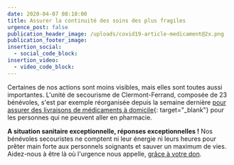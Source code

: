```yaml
---
date: 2020-04-07 08:10:00
title: Assurer la continuité des soins des plus fragiles
urgence_post: false
publication_header_image: /uploads/covid19-article-medicament@2x.png
publication_footer_image:
insertion_social:
  - social_code_block:
insertion_video:
  - video_code_block:
---
```


Certaines de nos actions sont moins visibles, mais elles sont toutes aussi importantes. L'unit&eacute; de secourisme de Clermont-Ferrand, compos&eacute;e de 23 b&eacute;n&eacute;voles, s'est par exemple r&eacute;organis&eacute;e depuis la semaine derni&egrave;re [pour assurer des livraisons de m&eacute;dicaments &agrave; domicile](https://www.lamontagne.fr/clermont-ferrand-63000/actualites/l-ordre-de-malte-livre-les-medicaments-dans-l-agglomeration-de-clermont-ferrand_13772787/){: target="_blank"} pour les personnes qui ne peuvent aller en pharmacie.

**A situation sanitaire exceptionnelle, r&eacute;ponses exceptionnelles \!** Nos b&eacute;n&eacute;voles secouristes ne comptent ni leur &eacute;nergie ni leurs heures pour pr&ecirc;ter main forte aux personnels soignants et sauver un maximum de vies. Aidez-nous &agrave; &ecirc;tre l&agrave; o&ugrave; l'urgence nous appelle, [gr&acirc;ce &agrave; votre don](https://don.ordredemaltefrance.org/?cid=11&amp;reserved_code_origine=Webcovid). &nbsp;

&nbsp;